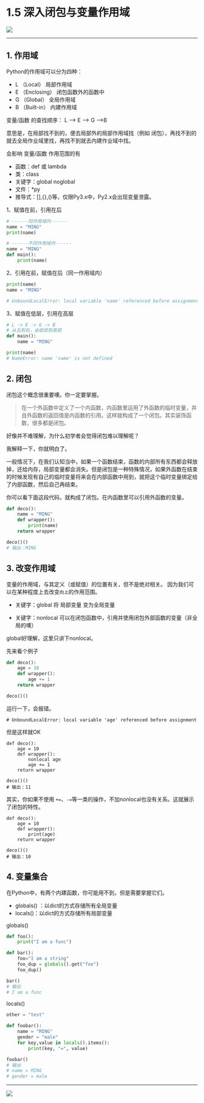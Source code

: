 # 1.5 深入闭包与变量作用域

![](http://image.iswbm.com/20200602135014.png)

---

## 1. 作用域

Python的作用域可以分为四种：
- L （Local）      局部作用域
- E （Enclosing）  闭包函数外的函数中
- G （Global）     全局作用域
- B （Built-in）   内建作用域

变量/函数 的查找顺序：
L –> E –> G –>B

意思是，在局部找不到的，便去局部外的局部作用域找（例如 闭包），再找不到的就去全局作业域里找，再找不到就去内建作业域中找。

会影响 变量/函数 作用范围的有
- 函数：def 或 lambda
- 类：class
- 关键字：global noglobal
- 文件：*py
- 推导式：[],{},()等，仅限Py3.x中，Py2.x会出现变量泄露。

1、赋值在前，引用在后
```python
# ------同作用域内------
name = "MING"
print(name)

# ------不同作用域内------
name = "MING"
def main():
    print(name)
```
2、引用在前，赋值在后（同一作用域内）
```python
print(name)
name = "MING"

# UnboundLocalError: local variable 'name' referenced before assignment
```
3、赋值在低层，引用在高层
```python
# L -> E -> G -> B
# 从左到右，由低层到高层
def main():
    name = "MING"

print(name)
# NameError: name 'name' is not defined
```


## 2. 闭包

闭包这个概念很重要噢。你一定要掌握。
>在一个外函数中定义了一个内函数，内函数里运用了外函数的临时变量，并且外函数的返回值是内函数的引用。这样就构成了一个闭包。其实装饰函数，很多都是闭包。

好像并不难理解，为什么初学者会觉得闭包难以理解呢？

我解释一下，你就明白了。

一般情况下，在我们认知当中，如果一个函数结束，函数的内部所有东西都会释放掉，还给内存，局部变量都会消失。但是闭包是一种特殊情况，如果外函数在结束的时候发现有自己的临时变量将来会在内部函数中用到，就把这个临时变量绑定给了内部函数，然后自己再结束。

你可以看下面这段代码，就构成了闭包。在内函数里可以引用外函数的变量。
```python
def deco():
    name = "MING"
    def wrapper():
        print(name)
    return wrapper

deco()()
# 输出：MING
```

## 3. 改变作用域

变量的作用域，与其定义（或赋值）的位置有关，但不是绝对相关。
因为我们可以在某种程度上去改变`向上`的作用范围。

- 关键字：global
将 局部变量 变为全局变量

- 关键字：nonlocal
可以在闭包函数中，引用并使用闭包外部函数的变量（非全局的噢）

global好理解，这里只讲下nonlocal。

先来看个例子
```python
def deco():
    age = 10
    def wrapper():
        age += 1
    return wrapper

deco()()
```
运行一下，会报错。
```
# UnboundLocalError: local variable 'age' referenced before assignment
```
但是这样就OK
```
def deco():
    age = 10
    def wrapper():
        nonlocal age
        age += 1
    return wrapper

deco()()
# 输出：11
```
其实，你如果不使用 `+=`、`-=`等一类的操作，不加nonlocal也没有关系。这就展示了闭包的特性。
```
def deco():
    age = 10
    def wrapper():
        print(age)
    return wrapper

deco()()
# 输出：10
```


## 4. 变量集合

在Python中，有两个内建函数，你可能用不到，但是需要掌握它们。
- globals() ：以dict的方式存储所有全局变量
- locals()：以dict的方式存储所有局部变量

globals()
```python
def foo():
    print("I am a func")

def bar():
    foo="I am a string"
    foo_dup = globals().get("foo")
    foo_dup()

bar()
# 输出
# I am a func
```

locals()
```python
other = "test"

def foobar():
    name = "MING"
    gender = "male"
    for key,value in locals().items():
        print(key, "=", value)

foobar()
# 输出
# name = MING
# gender = male
```

----

![](http://image.iswbm.com/20200607174235.png)
